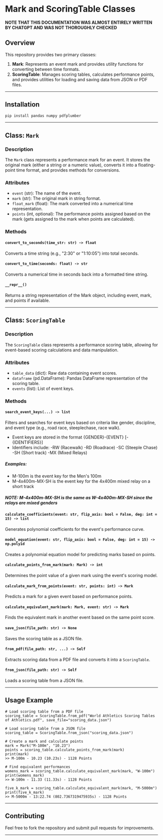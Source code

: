 # Mark and ScoringTable Classes


**NOTE THAT THIS DOCUMENTATION WAS ALMOST ENTIRELY WRITTEN BY CHATGPT AND WAS NOT THOROUGHLY CHECKED**


## Overview
This repository provides two primary classes:
1. **Mark**: Represents an event mark and provides utility functions for converting between time formats.
2. **ScoringTable**: Manages scoring tables, calculates performance points, and provides utilities for loading and saving data from JSON or PDF files.

---

## Installation
```bash
pip install pandas numpy pdfplumber
```

---

## Class: `Mark`
### Description
The `Mark` class represents a performance mark for an event. It stores the original mark (either a string or a numeric value), converts it into a floating-point time format, and provides methods for conversions.

### Attributes
- `event` (str): The name of the event.
- `mark` (str): The original mark in string format.
- `float_mark` (float): The mark converted into a numerical time representation.
- `points` (int, optional): The performance points assigned based on the mark (gets assigned to the mark when points are calculated).

### Methods
#### `convert_to_seconds(time_str: str) -> float`
Converts a time string (e.g., "2:30" or "1:10:05") into total seconds.

#### `convert_to_time(seconds: float) -> str`
Converts a numerical time in seconds back into a formatted time string.

#### `__repr__()`
Returns a string representation of the Mark object, including event, mark, and points if available.

---

## Class: `ScoringTable`
### Description
The `ScoringTable` class represents a performance scoring table, allowing for event-based scoring calculations and data manipulation.

### Attributes
- `table_data` (dict): Raw data containing event scores.
- `dataframe` (pd.DataFrame): Pandas DataFrame representation of the scoring table.
- `events` (list): List of event keys.

### Methods
#### `search_event_keys(...) -> list`
Filters and searches for event keys based on criteria like gender, discipline, and event type (e.g., road race, steeplechase, race walk).
- Event keys are stored in the format {GENDER}-{EVENT} [-{IDENTIFIERS}]
- Identifiers include: -RW (Racewalk) -RD (Roadrace) -SC (Steeple Chase) -SH (Short track) -MX (Mixed Relays)
##### Examples: 
- M-100m is the event key for the Men's 100m
- M-4x400m-MX-SH is the event key for the 4x400m mixed relay on a short track 
##### NOTE: M-4x400m-MX-SH is the same as W-4x400m-MX-SH since the relays are mixed genders

#### `calculate_coefficients(event: str, flip_axis: bool = False, deg: int = 15) -> list`
Generates polynomial coefficients for the event's performance curve.

#### `model_equation(event: str, flip_axis: bool = False, deg: int = 15) -> np.poly1d`
Creates a polynomial equation model for predicting marks based on points.

#### `calculate_points_from_mark(mark: Mark) -> int`
Determines the point value of a given mark using the event's scoring model.

#### `calculate_mark_from_points(event: str, points: int) -> Mark`
Predicts a mark for a given event based on performance points.

#### `calculate_equivalent_mark(mark: Mark, event: str) -> Mark`
Finds the equivalent mark in another event based on the same point score.

#### `save_json(file_path: str) -> None`
Saves the scoring table as a JSON file.

#### `from_pdf(file_path: str, ...) -> Self`
Extracts scoring data from a PDF file and converts it into a `ScoringTable`.

#### `from_json(file_path: str) -> Self`
Loads a scoring table from a JSON file.

---

## Usage Example
```
# Load scoring table from a PDF file
scoring_table = ScoringTable.from_pdf("World Athletics Scoring Tables of Athletics.pdf", save_file="scoring_data.json")

# Load scoring table from a JSON file
scoring_table = ScoringTable.from_json("scoring_data.json")

# Create a mark and calculate points
mark = Mark("M-100m", "10.23")
points = scoring_table.calculate_points_from_mark(mark)
print(mark)
>> M-100m - 10.23 (10.23s) - 1128 Points

# Find equivalent performances
womens_mark = scoring_table.calculate_equivalent_mark(mark, "W-100m")
print(womens_mark)
>> W-100m - 11.33 (11.33s) - 1128 Points

five_k_mark = scoring_table.calculate_equivalent_mark(mark, "M-5000m")
print(five_k_mark)
>> M-5000m - 13:22.74 (802.7367319475935s) - 1128 Points
```

---

## Contributing
Feel free to fork the repository and submit pull requests for improvements.

---
